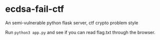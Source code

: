 # ecdsa-fail-ctf

An semi-vulnerable python flask server, ctf crypto problem style 

Run `python3 app.py` and see if you can read flag.txt through the browser.

